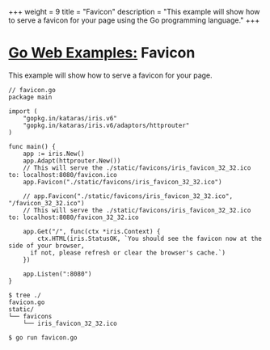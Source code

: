 +++
weight = 9
title = "Favicon"
description = "This example will show how to serve a favicon for your page using the Go programming language."
+++

# [Go Web Examples:](/) Favicon

This example will show how to serve a favicon for your page.

```
// favicon.go
package main

import (
	"gopkg.in/kataras/iris.v6"
	"gopkg.in/kataras/iris.v6/adaptors/httprouter"
)

func main() {
	app := iris.New()
	app.Adapt(httprouter.New())
	// This will serve the ./static/favicons/iris_favicon_32_32.ico to: localhost:8080/favicon.ico
	app.Favicon("./static/favicons/iris_favicon_32_32.ico")

	// app.Favicon("./static/favicons/iris_favicon_32_32.ico", "/favicon_32_32.ico")
	// This will serve the ./static/favicons/iris_favicon_32_32.ico to: localhost:8080/favicon_32_32.ico

	app.Get("/", func(ctx *iris.Context) {
		ctx.HTML(iris.StatusOK, `You should see the favicon now at the side of your browser,
      if not, please refresh or clear the browser's cache.`)
	})

	app.Listen(":8080")
}
```

```
$ tree ./
favicon.go
static/
└── favicons
    └── iris_favicon_32_32.ico
```

```
$ go run favicon.go
```
